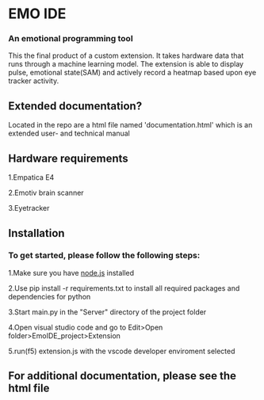 <h1>EMO IDE</h1>
<h3>An emotional programming tool</h2>

This the final product of a custom extension. It takes hardware data that runs through a machine learning model. The extension is able to display pulse, 
  emotional state(SAM) and actively record a heatmap based upon eye tracker activity.

<h2>Extended documentation?</h2>
<p>Located in the repo are a html file named 'documentation.html' which is an extended user- and technical manual</p>

<h2>Hardware requirements</h2>
<p>1.Empatica E4</p>
<p>2.Emotiv brain scanner</p>
<p>3.Eyetracker</p>


<h2>Installation</h2>
<h3>To get started, please follow the following steps:</h3>
<p>1.Make sure you have <a href=https://nodejs.org/ennode.js>node.js</a> installed</p>
<p>2.Use pip install -r requirements.txt to install all required packages and dependencies for python</p>
<p>3.Start main.py in the "Server" directory of the project folder</p>
<p>4.Open visual studio code and go to Edit>Open folder>EmoIDE_project>Extension</p> 
<p>5.run(f5) extension.js with the vscode developer enviroment selected</p>

<h2>For additional documentation, please see the html file</h2>

